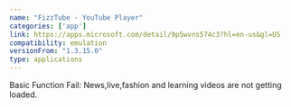 ```yaml
---
name: "FizzTube - YouTube Player"
categories: ['app']
link: https://apps.microsoft.com/detail/9p5wvns574c3?hl=en-us&gl=US
compatibility: emulation
versionFrom: "1.3.15.0"
type: applications
---
```


Basic Function Fail: News,live,fashion and learning videos are not getting loaded.
